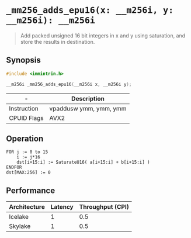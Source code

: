 `_mm256_adds_epu16(x: __m256i, y: __m256i): __m256i`
====================================================

> Add packed unsigned 16 bit integers in x and y using saturation, and store the results in destination.

## Synopsis

```c
#include <immintrin.h>

__m256i _mm256_adds_epu16(__m256i x, __m256i y);
```

| -           | Description            |
| ----------- | ---------------------- |
| Instruction | vpaddusw ymm, ymm, ymm |
| CPUID Flags | AVX2                   |

## Operation

```
FOR j := 0 to 15
	i := j*16
	dst[i+15:i] := SaturateU16( a[i+15:i] + b[i+15:i] )
ENDFOR
dst[MAX:256] := 0
```

## Performance

| Architecture | Latency | Throughput (CPI) | 
| ------------ | ------- | ---------------- |
| Icelake      | 1       | 0.5              |
| Skylake      | 1       | 0.5              |


